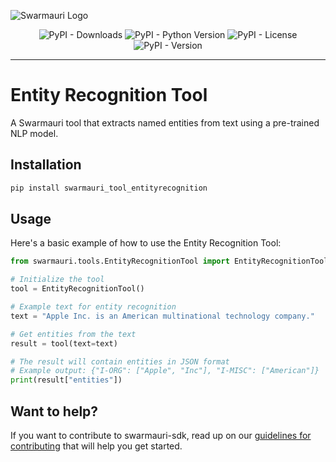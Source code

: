 ![Swarmauri Logo](https://res.cloudinary.com/dbjmpekvl/image/upload/v1730099724/Swarmauri-logo-lockup-2048x757_hww01w.png)

<div align="center">

![PyPI - Downloads](https://img.shields.io/pypi/dm/swarmauri_tool_entityrecognition)
![PyPI - Python Version](https://img.shields.io/pypi/pyversions/swarmauri_tool_entityrecognition)
![PyPI - License](https://img.shields.io/pypi/l/swarmauri_tool_entityrecognition)
![PyPI - Version](https://img.shields.io/pypi/v/swarmauri_tool_entityrecognition?label=swarmauri_tool_entityrecognition&color=green)

</div>

---

# Entity Recognition Tool

A Swarmauri tool that extracts named entities from text using a pre-trained NLP model.

## Installation

```bash
pip install swarmauri_tool_entityrecognition
```

## Usage

Here's a basic example of how to use the Entity Recognition Tool:

```python
from swarmauri.tools.EntityRecognitionTool import EntityRecognitionTool

# Initialize the tool
tool = EntityRecognitionTool()

# Example text for entity recognition
text = "Apple Inc. is an American multinational technology company."

# Get entities from the text
result = tool(text=text)

# The result will contain entities in JSON format
# Example output: {"I-ORG": ["Apple", "Inc"], "I-MISC": ["American"]}
print(result["entities"])
```

## Want to help?

If you want to contribute to swarmauri-sdk, read up on our [guidelines for contributing](https://github.com/swarmauri/swarmauri-sdk/blob/master/contributing.md) that will help you get started.

